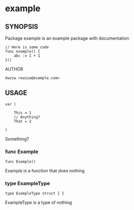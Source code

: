 # example

## SYNOPSIS

Package example is an example package with documentation

	// Here is some code
	func example() {
		abc := 1 + 1
	}()

AUTHOR

	Xwzzw <xwzzw@example.com>

## USAGE

    var (

        This = 1
        // Anything?
        That = 2

    )

Something?

### func  Example

    func Example()


Example is a function that does nothing

### type ExampleType

    type ExampleType struct { }


ExampleType is a type of nothing


